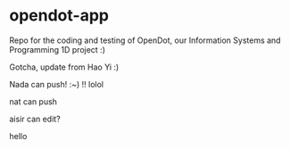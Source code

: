 # opendot-app
Repo for the coding and testing of OpenDot, our Information Systems and Programming 1D project :)

Gotcha, update from Hao Yi :)

Nada can push! :~) !! lolol

nat can push

aisir can edit?

hello
